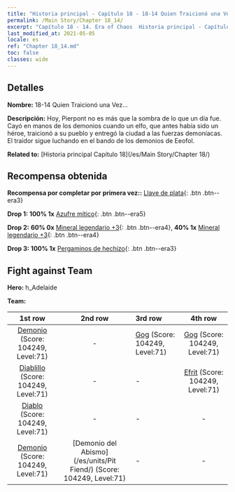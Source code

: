 ```yaml
---
title: "Historia principal - Capítulo 18 - 18-14 Quien Traicionó una Vez..."
permalink: /Main Story/Chapter 18_14/
excerpt: "Capítulo 18 - 14. Era of Chaos  Historia principal - Capítulo 18_14. 18-14 Quien Traicionó una Vez..."
last_modified_at: 2021-05-05
locale: es
ref: "Chapter 18_14.md"
toc: false
classes: wide
---
```


## Detalles

 **Nombre:** 18-14 Quien Traicionó una Vez...

 **Descripción:** Hoy, Pierpont no es más que la sombra de lo que un día fue. Cayó en manos de los demonios cuando un elfo, que antes había sido un héroe, traicionó a su pueblo y entregó la ciudad a las fuerzas demoníacas. El traidor sigue luchando en el bando de los demonios de Eeofol.

 **Related to:** [Historia principal Capítulo 18](/es/Main Story/Chapter 18/)

## Recompensa obtenida

 **Recompensa por completar por primera vez::** [Llave de plata](/ItemsES/con_693/){: .btn .btn--era3}

 **Drop 1:** **100% 1x** [Azufre mítico](/ItemsES/mat_64/){: .btn .btn--era5}

 **Drop 2:** **60% 0x** [Mineral legendario +3](/ItemsES/mat_54/){: .btn .btn--era4}, **40% 1x** [Mineral legendario +3](/ItemsES/mat_54/){: .btn .btn--era4}

 **Drop 3:** **100% 1x** [Pergaminos de hechizo](/ItemsES/con_694/){: .btn .btn--era3}


## Fight against Team
 **Hero:** h_Adelaide

 **Team:**


  | 1st row | 2nd row | 3rd row | 4th row |
  |:----:|:----:|:----|:----:|
  | [Demonio](/es/units/Demon/) (Score: 104249, Level:71)  | - | [Gog](/es/units/Gog/) (Score: 104249, Level:71)  | [Gog](/es/units/Gog/) (Score: 104249, Level:71)  |
  | [Diablillo](/es/units/Imp/) (Score: 104249, Level:71)  | - | - | [Efrit](/es/units/Efreeti/) (Score: 104249, Level:71)  |
  | [Diablo](/es/units/Devil/) (Score: 104249, Level:71)  | - | - | - |
  | [Demonio](/es/units/Demon/) (Score: 104249, Level:71)  | [Demonio del Abismo](/es/units/Pit Fiend/) (Score: 104249, Level:71)  | - | - |



